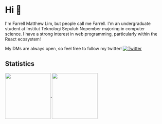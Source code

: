# Hi 👋

I'm Farrell Matthew Lim, but people call me Farrell. I'm an undergraduate student at Institut Teknologi Sepuluh Nopember majoring in computer science. I have a strong interest in web programming, particularly within the React ecosystem!

My DMs are always open, so feel free to follow my twitter!
[![Twitter](https://img.shields.io/badge/farrellmattthew-000000?style=for-the-badge&logo=x&logoColor=white)](https://twitter.com/farrellmattthew)

## Statistics
<a href="https://github.com/tapeds?tab=repositories">
  <img height=150 align="center" src="https://github-readme-stats-git-master-tapeds.vercel.app/api?username=tapeds&hide=stars&theme=dracula" />
</a>
<a href="https://github-readme-stats-git-master-tapeds.vercel.app/api/top-langs/?username=tapeds&layout=compact&theme=dracula">
  <img height=150 align="center" src="https://github-readme-stats-git-master-tapeds.vercel.app/api/top-langs/?username=tapeds&layout=compact&theme=dracula" />
</a>
